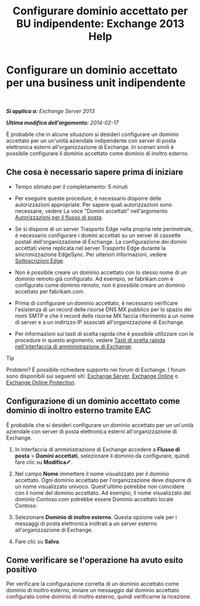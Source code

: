 ﻿---
title: 'Configurare dominio accettato per BU indipendente: Exchange 2013 Help'
TOCTitle: Configurare un dominio accettato per una business unit indipendente
ms:assetid: bc95dbdc-3669-4c06-ab94-90093bc0dbfd
ms:mtpsurl: https://technet.microsoft.com/it-it/library/JJ657491(v=EXCHG.150)
ms:contentKeyID: 50481564
ms.date: 05/22/2018
mtps_version: v=EXCHG.150
ms.translationtype: MT
---

# Configurare un dominio accettato per una business unit indipendente

 

_**Si applica a:** Exchange Server 2013_

_**Ultima modifica dell'argomento:** 2014-02-17_

È probabile che in alcune situazioni si desideri configurare un dominio accettato per un un'unità aziendale indipendente con server di posta elettronica esterni all'organizzazione di Exchange. In scenari simili è possibile configurare il dominio accettato come dominio di inoltro esterno.

## Che cosa è necessario sapere prima di iniziare

  - Tempo stimato per il completamento: 5 minuti

  - Per eseguire queste procedure, è necessario disporre delle autorizzazioni appropriate. Per sapere quali autorizzazioni sono necessarie, vedere La voce "Domini accettati" nell'argomento [Autorizzazioni per il flusso di posta](mail-flow-permissions-exchange-2013-help.md).

  - Se si dispone di un server Trasporto Edge nella propria rete perimetrale, è necessario configurare i domini accettati su un server di cassette postali dell'organizzazione di Exchange. La configurazione dei domini accettati viene replicata nel server Trasporto Edge durante la sincronizzazione EdgeSync. Per ulteriori informazioni, vedere [Sottoscrizioni Edge](edge-subscriptions-exchange-2013-help.md).

  - Non è possibile creare un dominio accettato con lo stesso nome di un dominio remoto già configurato. Ad esempio, se fabrikam.com è configurato come dominio remoto, non è possibile creare un dominio accettato per fabrikam.com.

  - Prima di configurare un dominio accettato, è necessario verificare l'esistenza di un record delle risorse DNS MX pubblico per lo spazio dei nomi SMTP e che il record delle risorse MX faccia riferimento a un nome di server e a un indirizzo IP associati all'organizzazione di Exchange.

  - Per informazioni sui tasti di scelta rapida che è possibile utilizzare con le procedure in questo argomento, vedere [Tasti di scelta rapida nell'interfaccia di amministrazione di Exchange](keyboard-shortcuts-in-the-exchange-admin-center-exchange-online-protection-help.md).


> [!TIP]
> Problemi? È possibile richiedere supporto nei forum di Exchange. I forum sono disponibili sui seguenti siti: <A href="https://go.microsoft.com/fwlink/p/?linkid=60612">Exchange Server</A>, <A href="https://go.microsoft.com/fwlink/p/?linkid=267542">Exchange Online</A> o <A href="https://go.microsoft.com/fwlink/p/?linkid=285351">Exchange Online Protection</A>.



## Configurazione di un dominio accettato come dominio di inoltro esterno tramite EAC

È probabile che si desideri configurare un dominio accettato per un un'unità aziendale con server di posta elettronica esterni all'organizzazione di Exchange.

1.  In Interfaccia di amministrazione di Exchange accedere a **Flusso di posta** \> **Domini accettati**, selezionare il dominio da configurare, quindi fare clic su **Modifica**![Icona Modifica](images/JJ218640.6f53ccb2-1f13-4c02-bea0-30690e6ea71d(EXCHG.150).gif "Icona Modifica").

2.  Nel campo **Nome** immettere il nome visualizzato per il dominio accettato. Ogni dominio accettato per l'organizzazione deve disporre di un nome visualizzato univoco. Quest'ultimo potrebbe non coincidere con il nome del dominio accettato. Ad esempio, il nome visualizzato del dominio Contoso.com potrebbe essere Dominio accettato locale Contoso.

3.  Selezionare **Dominio di inoltro esterno**. Questa opzione vale per i messaggi di posta elettronica inoltrati a un server esterno all'organizzazione di Exchange.

4.  Fare clic su **Salva**.

## Come verificare se l'operazione ha avuto esito positivo

Per verificare la configurazione corretta di un dominio accettato come dominio di inoltro esterno, inviare un messaggio dal dominio accettato configurato come dominio di inoltro esterno, quindi verificarne la ricezione.

